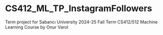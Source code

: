# CS412_ML_TP_InstagramFollowers
Term project for Sabancı University 2024-25 Fall Term CS412/512 Machine Learning Course by Onur Varol
